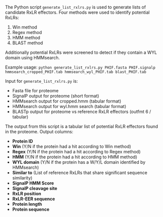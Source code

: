 The Python script `generate_list_rxlrs.py` is used to generate lists of candidate RxLR effectors. Four methods were used to identify potential RxLRs:

1. Win method
2. Regex method
3. HMM method
4. BLAST method

Additionally potential RxLRs were screened to detect if they contain a WYL domain using HMMsearch.

Example usage: `python generate_list_rxlrs.py PHIF.fasta PHIF.signalp hmmsearch_cropped_PHIF.tab hmmsearch_wyl_PHIF.tab blast_PHIF.tab`

Input for `generate_list_rxlrs.py` is:

- Fasta file for proteome
- SignalP output for proteome (short format)
- HMMsearch output for cropped.hmm (tabular format)
- HMMsearch output for wyl.hmm search (tabular format)
- BLASTp output for proteome vs reference RxLR effectors (outfmt 6 / tabular)

The output from this script is a tabular list of potential RxLR effectors found in the proteome.
Output columns:

- **Protein ID**
- **Win** (Y/N if the protein had a hit according to Win method)
- **Regex** (Y/N if the protein had a hit according to Regex method)
- **HMM** (Y/N if the protein had a hit according to HMM method)
- **WYL domain** (Y/N if the protein has a W/Y/L domain identified by HMMsearch)
- **Similar to** (List of reference RxLRs that share significant sequence similarity)
- **SignalP HMM Score**
- **SignalP cleavage site**
- **RxLR position**
- **RxLR-EER sequence**
- **Protein length**
- **Protein sequence**

